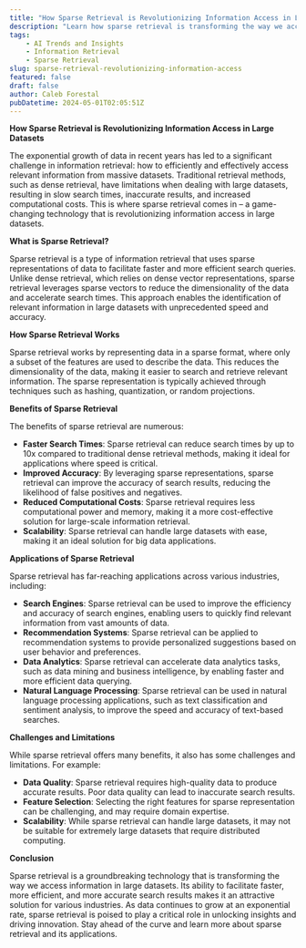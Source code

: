 ```yaml
---
title: "How Sparse Retrieval is Revolutionizing Information Access in Large Datasets"
description: "Learn how sparse retrieval is transforming the way we access information in large datasets, enabling faster, more efficient, and more accurate search results."
tags: 
    - AI Trends and Insights 
    - Information Retrieval 
    - Sparse Retrieval
slug: sparse-retrieval-revolutionizing-information-access
featured: false
draft: false
author: Caleb Forestal
pubDatetime: 2024-05-01T02:05:51Z
---
```








**How Sparse Retrieval is Revolutionizing Information Access in Large Datasets**

The exponential growth of data in recent years has led to a significant challenge in information retrieval: how to efficiently and effectively access relevant information from massive datasets. Traditional retrieval methods, such as dense retrieval, have limitations when dealing with large datasets, resulting in slow search times, inaccurate results, and increased computational costs. This is where sparse retrieval comes in – a game-changing technology that is revolutionizing information access in large datasets.

**What is Sparse Retrieval?**

Sparse retrieval is a type of information retrieval that uses sparse representations of data to facilitate faster and more efficient search queries. Unlike dense retrieval, which relies on dense vector representations, sparse retrieval leverages sparse vectors to reduce the dimensionality of the data and accelerate search times. This approach enables the identification of relevant information in large datasets with unprecedented speed and accuracy.

**How Sparse Retrieval Works**

Sparse retrieval works by representing data in a sparse format, where only a subset of the features are used to describe the data. This reduces the dimensionality of the data, making it easier to search and retrieve relevant information. The sparse representation is typically achieved through techniques such as hashing, quantization, or random projections.

**Benefits of Sparse Retrieval**

The benefits of sparse retrieval are numerous:

* **Faster Search Times**: Sparse retrieval can reduce search times by up to 10x compared to traditional dense retrieval methods, making it ideal for applications where speed is critical.
* **Improved Accuracy**: By leveraging sparse representations, sparse retrieval can improve the accuracy of search results, reducing the likelihood of false positives and negatives.
* **Reduced Computational Costs**: Sparse retrieval requires less computational power and memory, making it a more cost-effective solution for large-scale information retrieval.
* **Scalability**: Sparse retrieval can handle large datasets with ease, making it an ideal solution for big data applications.

**Applications of Sparse Retrieval**

Sparse retrieval has far-reaching applications across various industries, including:

* **Search Engines**: Sparse retrieval can be used to improve the efficiency and accuracy of search engines, enabling users to quickly find relevant information from vast amounts of data.
* **Recommendation Systems**: Sparse retrieval can be applied to recommendation systems to provide personalized suggestions based on user behavior and preferences.
* **Data Analytics**: Sparse retrieval can accelerate data analytics tasks, such as data mining and business intelligence, by enabling faster and more efficient data querying.
* **Natural Language Processing**: Sparse retrieval can be used in natural language processing applications, such as text classification and sentiment analysis, to improve the speed and accuracy of text-based searches.

**Challenges and Limitations**

While sparse retrieval offers many benefits, it also has some challenges and limitations. For example:

* **Data Quality**: Sparse retrieval requires high-quality data to produce accurate results. Poor data quality can lead to inaccurate search results.
* **Feature Selection**: Selecting the right features for sparse representation can be challenging, and may require domain expertise.
* **Scalability**: While sparse retrieval can handle large datasets, it may not be suitable for extremely large datasets that require distributed computing.

**Conclusion**

Sparse retrieval is a groundbreaking technology that is transforming the way we access information in large datasets. Its ability to facilitate faster, more efficient, and more accurate search results makes it an attractive solution for various industries. As data continues to grow at an exponential rate, sparse retrieval is poised to play a critical role in unlocking insights and driving innovation. Stay ahead of the curve and learn more about sparse retrieval and its applications.